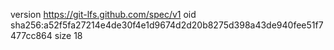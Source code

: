 version https://git-lfs.github.com/spec/v1
oid sha256:a52f5fa27214e4de30f4e1d9674d2d20b8275d398a43de940fee51f7477cc864
size 18
